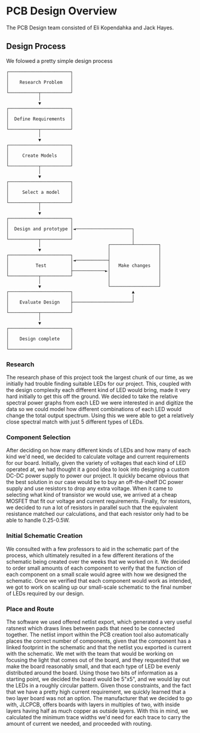 # PCB Design Overview
The PCB Design team consisted of Eli Kopendahka and Jack Hayes.

## Design Process
We folowed a pretty simple design process
```
┌───────────────────────┐
│                       │
│    Research Problem   │
│                       │
└───────────┬───────────┘
            │
            ▼
┌───────────────────────┐
│                       │
│  Define Requirements  │
│                       │
└───────────┬───────────┘
            │
            ▼
┌───────────────────────┐
│                       │
│     Create Models     │
│                       │
└───────────┬───────────┘
            │
            ▼
┌───────────────────────┐
│                       │
│     Select a model    │
│                       │
└───────────┬───────────┘
            │
            ▼
┌───────────────────────┐
│                       │
│  Design and prototype │◄─────────────────────┐
│                       │                      │
└───────────┬───────────┘                      │
            │                         ┌────────┴─────────┐
            ▼                         │                  │
┌───────────────────────┐             │                  │
│                       │◄────────────┤                  │
│          Test         │             │   Make changes   │
│                       ├────────────►│                  │
└───────────┬───────────┘             │                  │
            │                         │                  │
            ▼                         └──────────────────┘
┌───────────────────────┐                      ▲
│                       │                      │
│    Evaluate Design    ├──────────────────────┘
│                       │
└───────────┬───────────┘
            │
            ▼
┌───────────────────────┐
│                       │
│    Design complete    │
│                       │
└───────────────────────┘

```
### Research
The research phase of this project took the largest chunk of our time, as we initially had trouble finding suitable LEDs for our project. This, coupled with the design complexity each different kind of LED would bring, made it very hard initially to get this off the ground. We decided to take the relative spectral power graphs from each LED we were interested in and digitize the data so we could model how different combinations of each LED would change the total output spectrum. Using this we were able to get a relatively close spectral match with just 5 different types of LEDs.
### Component Selection
After deciding on how many different kinds of LEDs and how many of each kind we'd need, we decided to calculate voltage and current requirements for our board. Initially, given the variety of voltages that each kind of LED operated at, we had thought it a good idea to look into designing a custom DC-DC power supply to power our project. It quickly became obvious that the best solution in our case would be to buy an off-the-shelf DC power supply and use resistors to drop any extra voltage. When it came to selecting what kind of transistor we would use, we arrived at a cheap MOSFET that fit our voltage and current requirements. Finally, for resistors, we decided to run a lot of resistors in parallel such that the equivalent resistance matched our calculations, and that each resistor only had to be able to handle 0.25-0.5W.
### Initial Schematic Creation
We consulted with a few professors to aid in the schematic part of the process, which ultimately resulted in a few different iterations of the schematic being created over the weeks that we worked on it. We decided to order small amounts of each component to verify that the function of each component on a small scale would agree with how we designed the schematic. Once we verified that each component would work as intended, we got to work on scaling up our small-scale schematic to the final number of LEDs required by our design.
### Place and Route
The software we used offered netlist export, which generated a very useful ratsnest which draws lines between pads that need to be connected together. The netlist import within the PCB creation tool also automatically places the correct number of components, given that the component has a linked footprint in the schematic and that the netlist you exported is current with the schematic. We met with the team that would be working on focusing the light that comes out of the board, and they requested that we make the board reasonably small, and that each type of LED be evenly distributed around the board. Using those two bits of information as a starting point, we decided the board would be 5"x5", and we would lay out the LEDs in a roughly circular pattern. Given those constraints, and the fact that we have a pretty high current requirement, we quickly learned that a two layer board was not an option. The manufacturer that we decided to go with, JLCPCB, offers boards with layers in multiples of two, with inside layers having half as much copper as outside layers. With this in mind, we calculated the minimum trace widths we'd need for each trace to carry the amount of current we needed, and proceeded with routing.